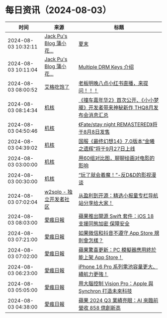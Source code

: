 ﻿# 每日资讯（2024-08-03）

|时间|来源|标题|
|---|---|---|
|2024-08-03 10:32:11|[Jack Pu's Blog 蒲小花...](https://www.jackpu.com/rss/)|[夏末](https://www.jackpu.com/xia-mo/)|
|2024-08-03 10:11:04|[Jack Pu's Blog 蒲小花...](https://www.jackpu.com/rss/)|[Multiple DRM Keys 介绍](https://www.jackpu.com/multiple-drm-keys-jie-shao/)|
|2024-08-03 08:00:52|[艾格吃饱了](https://feedpress.me/wx-aigechibaole)|[老板明晚八点小红书直播，来提问！！！](http://mp.weixin.qq.com/s?__biz=MjM5NTYxODQyMA%3D%3D&mid=2653456921&idx=1&sn=4cfff70829ca9b2e1a8d7a991c2dd309)|
|2024-08-03 08:14:34|[机核](https://www.gcores.com/rss)|[《撞车嘉年华2》首次公开、《小小梦魇》开发者带来神秘新作 THQ8月发布会消息汇总](https://www.gcores.com/articles/186164)|
|2024-08-03 04:50:46|[机核](https://www.gcores.com/rss)|[《Fate/stay night REMASTERED》将于8月8日发售](https://www.gcores.com/articles/186153)|
|2024-08-03 04:39:02|[机核](https://www.gcores.com/rss)|[国服《最终幻想14》7.0版本“金曦之遗辉”将于9月27日上线](https://www.gcores.com/articles/186152)|
|2024-08-03 03:00:00|[机核](https://www.gcores.com/rss)|[用60组对比图，聊聊绘画对电影的影响](https://www.gcores.com/videos/186146)|
|2024-08-03 00:30:00|[机核](https://www.gcores.com/rss)|[“玩了就会着魔！”-反D&D的影视漫谈](https://www.gcores.com/articles/186121)|
|2024-08-03 07:02:04|[w2solo - 独立开发者社区](https://w2solo.com/topics/feed)|[从盈利到开源：精选小报童专栏导航站分享给大家！](https://w2solo.com/topics/4877)|
|2024-08-03 08:03:00|[愛瘋日報](http://www.iphonetaiwan.org/feeds/posts/default)|[蘋果推出開源 Swift 套件：iOS 18 支援同態加密 保障安全](https://www.iphonetaiwan.org/2024/08/apple-swift-homomorphic-encryption-ios-18.html)|
|2024-08-03 07:21:00|[愛瘋日報](http://www.iphonetaiwan.org/feeds/posts/default)|[如果微信和抖音不遵守 App Store 規則會怎樣？](https://www.iphonetaiwan.org/2024/08/apple-wechat-tiktok-final-warning.html)|
|2024-08-03 07:02:00|[愛瘋日報](http://www.iphonetaiwan.org/feeds/posts/default)|[蘋果驚喜更新：PC 模擬器應用終於能上架 App Store！](https://www.iphonetaiwan.org/2024/08/apple-app-store-update-pc-emulators.html)|
|2024-08-03 06:23:00|[愛瘋日報](http://www.iphonetaiwan.org/feeds/posts/default)|[iPhone 16 Pro 系列電池容量更大、續航力更強！](https://www.iphonetaiwan.org/2024/08/iphone-16-pro-battery-upgrade.html)|
|2024-08-03 05:05:00|[愛瘋日報](http://www.iphonetaiwan.org/feeds/posts/default)|[用大腦控制 Vision Pro：Apple 與 Synchron 打造未來科技](https://www.iphonetaiwan.org/2024/08/brain-controlled-apple-vision-pro.html)|
|2024-08-03 04:38:00|[愛瘋日報](http://www.iphonetaiwan.org/feeds/posts/default)|[蘋果 2024 Q3 業績亮眼：AI 來臨前營收 858 億創新高](https://www.iphonetaiwan.org/2024/08/apple-2024-q3-earnings-record-revenue.html)|
